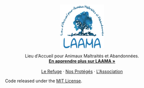 <p align="center">
  <a href="https://apehex.github.io/laama">
    <img src="../assets/images/logo.png" alt="LAAMA logo" width="144" height="144">
  </a>
</p>

<p align="center">
  Lieu d'Accueil pour Animaux Maltraités et Abandonnées.
  <br>
  <a href="https://apehex.github.io/laama"><strong>En apprendre plus sur LAAMA »</strong></a>
  <br>
  <br>
  <a href="https://apehex.github.io/laama/en/our-refuge">Le Refuge</a>
  ·
  <a href="https://apehex.github.io/laama/en/the-rescued">Nos Protégés</a>
  ·
  <a href="https://apehex.github.io/laama/en/the-project">L'Association</a>
</p>

Code released under the [MIT License](https://github.com/apehex/laama/blob/master/LICENSE).
